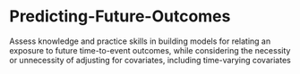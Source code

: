 # Predicting-Future-Outcomes
Assess knowledge and practice skills in building models for relating an exposure to future time-to-event outcomes, while considering the necessity or unnecessity of adjusting for covariates, including time-varying covariates
